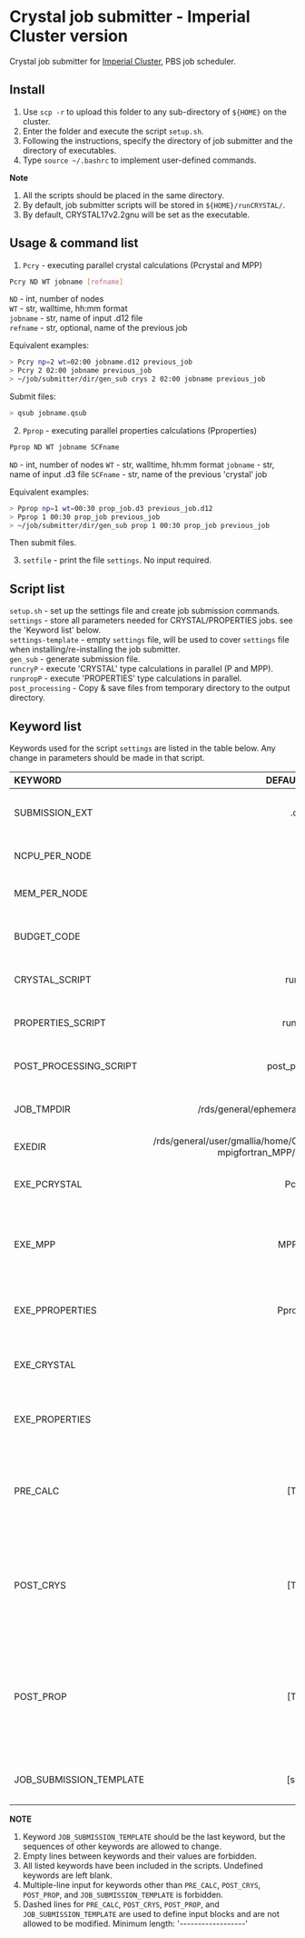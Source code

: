 # Crystal job submitter - Imperial Cluster version

Crystal job submitter for [Imperial Cluster](https://www.imperial.ac.uk/admin-services/ict/self-service/research-support/rcs/), PBS job scheduler.  

## Install

1. Use `scp -r` to upload this folder to any sub-directory of `${HOME}` on the cluster.  
2. Enter the folder and execute the script `setup.sh`.  
3. Following the instructions, specify the directory of job submitter and the directory of executables. 
4. Type `source ~/.bashrc` to implement user-defined commands. 

**Note**

1. All the scripts should be placed in the same directory.  
2. By default, job submitter scripts will be stored in `${HOME}/runCRYSTAL/`.  
3. By default, CRYSTAL17v2.2gnu will be set as the executable.  

## Usage & command list
1. `Pcry` - executing parallel crystal calculations (Pcrystal and MPP)  

``` bash
Pcry ND WT jobname [refname]
```

`ND` -       int, number of nodes  
`WT` -       str, walltime, hh:mm format  
`jobname` -  str, name of input .d12 file  
`refname` -  str, optional, name of the previous job  

Equivalent examples:

``` bash
> Pcry np=2 wt=02:00 jobname.d12 previous_job
> Pcry 2 02:00 jobname previous_job
> ~/job/submitter/dir/gen_sub crys 2 02:00 jobname previous_job
```

Submit files:

``` bash
> qsub jobname.qsub
```

2. `Pprop` - executing parallel properties calculations (Pproperties)

``` bash
Pprop ND WT jobname SCFname
``` 

`ND` -       int, number of nodes
`WT` -       str, walltime, hh:mm format
`jobname` -  str, name of input .d3 file
`SCFname` -  str, name of the previous 'crystal' job

Equivalent examples:

``` bash
> Pprop np=1 wt=00:30 prop_job.d3 previous_job.d12
> Pprop 1 00:30 prop_job previous_job
> ~/job/submitter/dir/gen_sub prop 1 00:30 prop_job previous_job
```

Then submit files. 

3. `setfile` - print the file `settings`. No input required.

## Script list

`setup.sh` - set up the settings file and create job submission commands.  
`settings` - store all parameters needed for CRYSTAL/PROPERTIES jobs. see the 'Keyword list' below.  
`settings-template` - empty `settings` file, will be used to cover `settings` file when installing/re-installing the job submitter.  
`gen_sub` - generate submission file.  
`runcryP` - execute 'CRYSTAL' type calculations in parallel (P and MPP).  
`runpropP` - execute 'PROPERTIES' type calculations in parallel.
`post_processing` - Copy & save files from temporary directory to the output directory. 

## Keyword list
Keywords used for the script `settings` are listed in the table below. Any change in parameters should be made in that script.

| KEYWORD                 | DEFAULT VALUE   | DEFINITION |
|:------------------------|:---------------:|:-----------|
| SUBMISSION_EXT          | .qsub           | extension of job submission script |
| NCPU_PER_NODE           | 48              | Number of processors per node |
| MEM_PER_NODE            | 50              | Allocated memory per node |
| BUDGET_CODE             | -               | Budget code of a research project |
| CRYSTAL_SCRIPT          | runcryP         | Script for crystal type calculations |
| PROPERTIES_SCRIPT       | runpropP        | Script for properties type calculations |
| POST_PROCESSING_SCRIPT  | post_processing | Post processing script |
| JOB_TMPDIR              | /rds/general/ephemeral/user/hz1420/ephemeral | Temporary directory for calculations |
| EXEDIR                  | /rds/general/user/gmallia/home/CRYSTAL17_cx1/v2.2gnu/bin/Linux-mpigfortran_MPP/Xeon___mpich__3.2.1 | Directory of executables |
| EXE_PCRYSTAL            | Pcrystal        | Executable for parallel crystal type calculation |
| EXE_MPP                 | MPPcrystal      | Executable for massively parallel crystal type calculation |
| EXE_PPROPERTIES         | Pproperties     | Executable for parallel properties type calculation |
| EXE_CRYSTAL             | -               | Executable for serial crystal type calculation |
| EXE_PROPERTIES          | -               | Executable for serial properties type calculation |
| PRE_CALC                | \[Table\]       | Saved names, temporary names, and definitions of input files |
| POST_CRYS               | \[Table\]       | Saved names, temporary names, and definitions of output files for crystal type calculation |
| POST_PROP               | \[Table\]       | Saved names, temporary names, and definitions of output files for properties type calculation |
| JOB_SUBMISSION_TEMPLATE | \[script\]      | Template for job submission files |

**NOTE**

1. Keyword `JOB_SUBMISSION_TEMPLATE` should be the last keyword, but the sequences of other keywords are allowed to change.  
2. Empty lines between keywords and their values are forbidden.  
3. All listed keywords have been included in the scripts. Undefined keywords are left blank.  
3. Multiple-line input for keywords other than `PRE_CALC`, `POST_CRYS`, `POST_PROP`, and `JOB_SUBMISSION_TEMPLATE` is forbidden.  
4. Dashed lines for `PRE_CALC`, `POST_CRYS`, `POST_PROP`, and `JOB_SUBMISSION_TEMPLATE` are used to define input blocks and are not allowed to be modified. Minimum length: '------------------'


